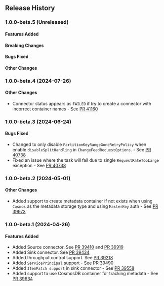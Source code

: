 ## Release History

### 1.0.0-beta.5 (Unreleased)

#### Features Added

#### Breaking Changes

#### Bugs Fixed

#### Other Changes

### 1.0.0-beta.4 (2024-07-26)

#### Other Changes
* Connector status appears as `FAILED` if try to create a connector with incorrect container names - See [PR 41160](https://github.com/Azure/azure-sdk-for-java/pull/41160) 

### 1.0.0-beta.3 (2024-06-24)

#### Bugs Fixed
* Changed to only disable `PartitionKeyRangeGoneRetryPolicy` when enable `disableSplitHandling` in `ChangeFeedRequestOptions`. - See [PR 40738](https://github.com/Azure/azure-sdk-for-java/pull/40738)
* Fixed an issue where the task will fail due to single `RequestRateTooLarge` exception - See [PR 40738](https://github.com/Azure/azure-sdk-for-java/pull/40738)

### 1.0.0-beta.2 (2024-05-01)

#### Other Changes
* Added support to create metadata container if not exists when using `Cosmos` as the metadata storage type and using `MasterKey` auth - See [PR 39973](https://github.com/Azure/azure-sdk-for-java/pull/39973)

### 1.0.0-beta.1 (2024-04-26)

#### Features Added
* Added Source connector. See [PR 39410](https://github.com/Azure/azure-sdk-for-java/pull/39410) and [PR 39919](https://github.com/Azure/azure-sdk-for-java/pull/39919)
* Added Sink connector. See [PR 39434](https://github.com/Azure/azure-sdk-for-java/pull/39434)
* Added throughput control support. See [PR 39218](https://github.com/Azure/azure-sdk-for-java/pull/39218)
* Added `ServicePrincipal` support - See [PR 39490](https://github.com/Azure/azure-sdk-for-java/pull/39490)
* Added `ItemPatch support` in sink connector - See [PR 39558](https://github.com/Azure/azure-sdk-for-java/pull/39558)
* Added support to use CosmosDB container for tracking metadata - See [PR 39634](https://github.com/Azure/azure-sdk-for-java/pull/39634)

